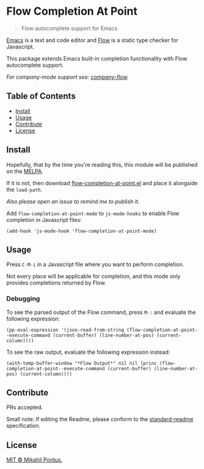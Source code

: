# Flow Completion At Point

> Flow autocomplete support for Emacs

[Emacs](https://www.gnu.org/software/emacs/) is a text and code editor and [Flow](https://flow.org/) is a static type checker for Javascript.

This package extends Emacs built-in completion functionality with Flow autocomplete support.

*For company-mode support see: [company-flow](https://github.com/aaronjensen/company-flow).*

## Table of Contents

- [Install](#install)
- [Usage](#usage)
- [Contribute](#contribute)
- [License](#license)

## Install

Hopefully, that by the time you're reading this, this module will be published on the [MELPA](https://melpa.org/#/).

If it is not, then download  [flow-completion-at-point.el](flow-completion-at-point.el) and place it alongside the `load-path`.

*Also please open an issue to remind me to publish it.*

Add `flow-completion-at-point-mode` to `js-mode-hooks` to enable Flow completion in Javascript files:

```emacs-lisp
(add-hook 'js-mode-hook 'flow-completion-at-point-mode)
```

## Usage

Press `C-M-i` in a Javascript file where you want to perform completion.

Not every place will be applicable for completion, and this mode only provides completions returned by Flow.

### Debugging

To see the parsed output of the Flow command, press `M-:` and evaluate the following expression: 

```emacs-lisp
(pp-eval-expression '(json-read-from-string (flow-completion-at-point--execute-command (current-buffer) (line-number-at-pos) (current-column))))
```

To see the raw output, evaluate the following expression instead:

```emacs-lisp
(with-temp-buffer-window "*Flow Output*" nil nil (princ (flow-completion-at-point--execute-command (current-buffer) (line-number-at-pos) (current-column))))
```

## Contribute

PRs accepted.

Small note: If editing the Readme, please conform to the [standard-readme](https://github.com/RichardLitt/standard-readme) specification.

## License

[MIT © Mikahil Pontus.](LICENSE)

